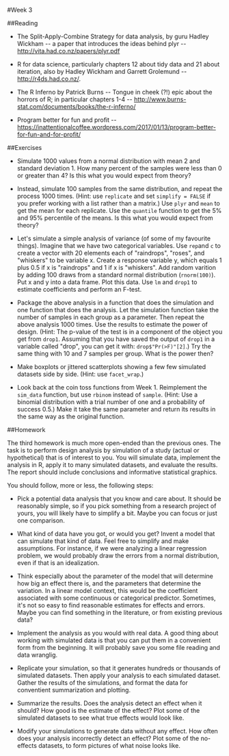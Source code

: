 #Week 3

##Reading

* The Split-Apply-Combine Strategy for data analysis, by guru Hadley Wickham -- a paper that introduces the ideas behind plyr -- <http://vita.had.co.nz/papers/plyr.pdf>

* R for data science, particularly chapters 12 about tidy data and 21 about iteration, also by Hadley Wickham and Garrett Grolemund -- <http://r4ds.had.co.nz/>.

* The R Inferno by Patrick Burns -- Tongue in cheek (?!) epic about the horrors of R; in particular chapters 1-4 -- <http://www.burns-stat.com/documents/books/the-r-inferno/>

* Program better for fun and profit -- <https://inattentionalcoffee.wordpress.com/2017/01/13/program-better-for-fun-and-for-profit/>

##Exercises

* Simulate 1000 values from a normal distribution with mean 2 and standard deviation 1. How many percent of the samples were less than 0 or greater than 4? Is this what you would expect from theory?

* Instead, simulate 100 samples from the same distribution, and repeat the process 1000 times. (Hint: use `replicate` and set `simplify = FALSE` if you prefer working with a list rather than a matrix.) Use `plyr` and `mean` to get the mean for each replicate. Use the `quantile` function to get the 5% and 95% percentile of the means. Is this what you would expect from theory?

* Let's simulate a simple analysis of variance (of some of my favourite things). Imagine that we have two categorical variables. Use `rep`and `c` to create a vector with 20 elements each of "raindrops", "roses", and "whiskers" to be variable x. Create a response variable y, which equals 1 plus 0.5 if x is "raindrops" and 1 if x is "whiskers". Add random varition by adding 100 draws from a standard normal distribution (`rnorm(100)`). Put x and y into a data frame. Plot this data. Use `lm` and `drop1` to estimate coefficients and perform an F-test.

* Package the above analysis in a function that does the simulation and one function that does the analysis. Let the simulation function take the number of samples in each group as a parameter. Then repeat the above analysis 1000 times. Use the results to estimate the power of design. (Hint: The p-value of the test is in a component of the object you get from `drop1`. Assuming that you have saved the output of `drop1` in a variable called "drop", you can get it with: `drop$"Pr(>F)"[2]`.) Try the same thing with 10 and 7 samples per group. What is the power then?

* Make boxplots or jittered scatterplots showing a few few simulated datasets side by side. (Hint: use `facet_wrap`.)

* Look back at the coin toss functions from Week 1. Reimplement the `sim_data` function, but use `rbinom` instead of `sample`. (Hint: Use a binomial distribution with a trial number of one and a probability of success 0.5.) Make it take the same parameter and return its results in the same way as the original function.




##Homework

The third homework is much more open-ended than the previous ones. The task is to perform design analysis by simulation of a study (actual or hypothetical) that is of interest to you. You will simulate data, implement the analysis in R, apply it to many simulated datasets, and evaluate the results. The report should include conclusions and informative statistical graphics.

You should follow, more or less, the following steps:

* Pick a potential data analysis that you know and care about. It should be reasonably simple, so if you pick something from a research project of yours, you will likely have to simplify a bit. Maybe you can focus or just one comparison.

* What kind of data have you got, or would you get? Invent a model that can simulate that kind of data. Feel free to simplify and make assumptions. For instance, if we were analyzing a linear regression problem, we would probably draw the errors from a normal distribution, even if that is an idealization.

* Think especially about the parameter of the model that will determine how big an effect there is, and the parameters that determine the variation. In a linear model context, this would be the coefficient associated with some continuous or categorical predictor. Sometimes, it's not so easy to find reasonable estimates for effects and errors. Maybe you can find something in the literature, or from existing previous data?

* Implement the analysis as you would with real data. A good thing about working with simulated data is that you can put them in a convenient form from the beginning. It will probably save you some file reading and data wranglig.

* Replicate your simulation, so that it generates hundreds or thousands of simulated datasets. Then apply your analysis to each simulated dataset. Gather the results of the simulations, and format the data for conventient summarization and plotting.

* Summarize the results. Does the analysis detect an effect when it should? How good is the estimate of the effect? Plot some of the simulated datasets to see what true effects would look like.

* Modify your simulations to generate data without any effect. How often does your analysis incorrectly detect an effect? Plot some of the no-effects datasets, to form pictures of what noise looks like.